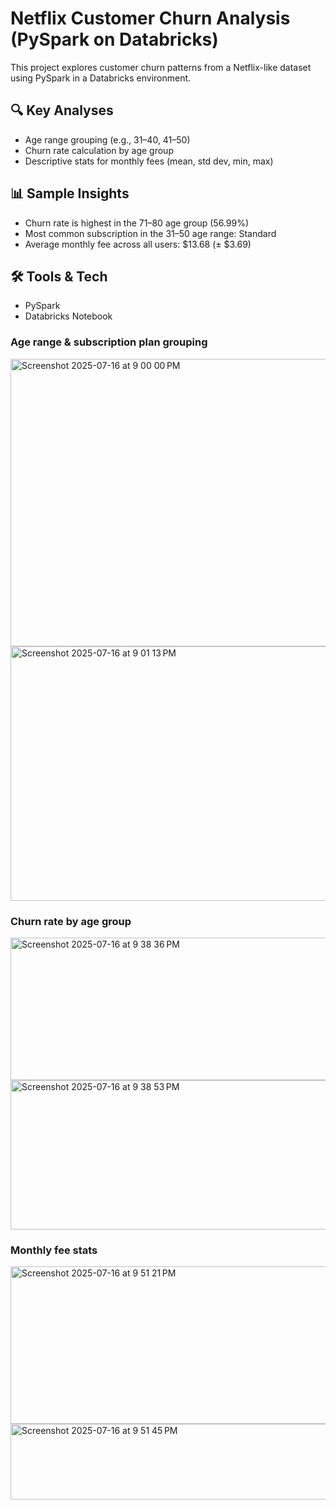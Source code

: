 # Netflix Customer Churn Analysis (PySpark on Databricks)

This project explores customer churn patterns from a Netflix-like dataset using PySpark in a Databricks environment.

## 🔍 Key Analyses
- Age range grouping (e.g., 31–40, 41–50)
- Churn rate calculation by age group
- Descriptive stats for monthly fees (mean, std dev, min, max)

## 📊 Sample Insights
- Churn rate is highest in the 71–80 age group (56.99%)
- Most common subscription in the 31–50 age range: Standard
- Average monthly fee across all users: $13.68 (± $3.69)

## 🛠️ Tools & Tech
- PySpark
- Databricks Notebook

### Age range & subscription plan grouping
<img width="625" height="460" alt="Screenshot 2025-07-16 at 9 00 00 PM" src="https://github.com/user-attachments/assets/2d074401-0e86-4cf6-8b83-fa0b006ca8cc" />
<img width="628" height="407" alt="Screenshot 2025-07-16 at 9 01 13 PM" src="https://github.com/user-attachments/assets/d2abf14a-2a0b-4df8-aff3-29ef47dc8a8a" />

### Churn rate by age group
<img width="629" height="228" alt="Screenshot 2025-07-16 at 9 38 36 PM" src="https://github.com/user-attachments/assets/8b20b5d3-bd02-4689-b5ae-3b7125f5ed3b" />
<img width="631" height="239" alt="Screenshot 2025-07-16 at 9 38 53 PM" src="https://github.com/user-attachments/assets/80b9790d-ae24-4188-b329-261214c65833" />

### Monthly fee stats
<img width="631" height="252" alt="Screenshot 2025-07-16 at 9 51 21 PM" src="https://github.com/user-attachments/assets/d7fed94d-48e2-4a91-9913-c18c31f934a9" />
<img width="630" height="121" alt="Screenshot 2025-07-16 at 9 51 45 PM" src="https://github.com/user-attachments/assets/b3d0b83c-1b32-4cd7-9bb5-ce4901090e05" />
